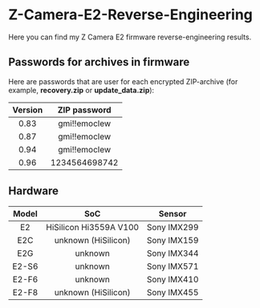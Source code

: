 # Z-Camera-E2-Reverse-Engineering
Here you can find my Z Camera E2 firmware reverse-engineering results.

## Passwords for archives in firmware

Here are passwords that are user for each encrypted ZIP-archive (for example, **recovery.zip** or **update_data.zip**):

| Version | ZIP password |
|:---:|:---:|
| 0.83 | gmi!!emoclew |
| 0.87 | gmi!!emoclew |
| 0.94 | gmi!!emoclew |
| 0.96 | 1234564698742 |

## Hardware

| Model | SoC | Sensor |
|:---:|:---:|:---:|
| E2 | HiSilicon Hi3559A V100 | Sony IMX299 |
| E2C | unknown (HiSilicon) | Sony IMX159 |
| E2G | unknown | Sony IMX344 |
| E2-S6 | unknown | Sony IMX571 |
| E2-F6 | unknown | Sony IMX410 |
| E2-F8 | unknown (HiSilicon) | Sony IMX455 |